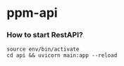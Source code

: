 # ppm-api

### How to start RestAPI?
```
source env/bin/activate
cd api && uvicorn main:app --reload
```
